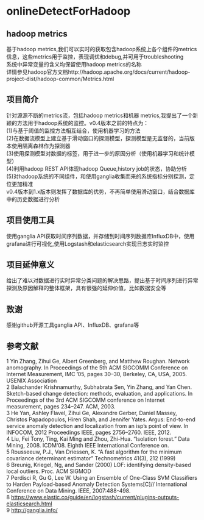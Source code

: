 # onlineDetectForHadoop
## hadoop metrics<br>
基于hadoop metrics,我们可以实时的获取包含hadoop系统上各个组件的metrics信息，这些metrics用于监控，表现调优和debug,并可用于troubleshooting<br>系统中异常变量的含义均保留使用hadoop metrics的名称<br>详情参见hadoop官方文档http://hadoop.apache.org/docs/current/hadoop-project-dist/hadoop-common/Metrics.html<br>
## 项目简介 <br>
 针对源源不断的metrics流，包括hadoop metrics和机器 metrics,我提出了一个新颖的方法用于hadoop系统的监控。v0.4版本之前的特点为：<br>(1)与基于阈值的监控方法相互结合，使用机器学习的方法<br>(2)在数据流模型上建立基于滑动窗口的探测模型，探测模型是无监督的，当前版本使用隔离森林作为探测器<br>(3)使用探测模型对数据的标签，用于进一步的原因分析（使用机器学习和统计模型）<br>(4)利用hadoop REST API体现hadoop Queue,history job的状态，协助分析<br>(5)对hadoop系统的不同组件，和使用ganglia收集而来的系统指标分别探测，定位更加精准<br>v0.4版本到1.x版本则发挥了数据库的优势，不再简单使用滑动窗口，结合数据库中的历史数据进行分析<br>
## 项目使用工具 <br>
使用ganglia API获取时间序列数据，并存储到时间序列数据库InfluxDB中，使用grafana进行可视化,使用Logstash和elasticsearch实现日志实时监控
## 项目延伸意义 <br>
给出了难以对数据进行实时异常分类问题的解决思路，提出基于时间序列进行异常探测及原因解释的整体框架，具有很强的延伸价值，比如数据安全等
## 致谢 <br>
感谢github开源工具ganglia API、InfluxDB、grafana等<br>
## 参考文献 <br>
1 Yin Zhang, Zihui Ge, Albert Greenberg, and Matthew Roughan. Network anomography. In Proceedings of the 5th ACM SIGCOMM Conference on Internet Measurement, IMC ’05, pages 30–30, Berkeley, CA, USA, 2005. USENIX Association <br>
2 Balachander Krishnamurthy, Subhabrata Sen, Yin Zhang, and Yan Chen. Sketch-based change detection: methods, evaluation, and applications. In Proceedings of the 3rd ACM SIGCOMM conference on Internet measurement, pages 234–247. ACM, 2003.   <br>
3 He Yan, Ashley Flavel, Zihui Ge, Alexandre Gerber, Daniel Massey, Christos Papadopoulos, Hiren Shah, and Jennifer Yates. Argus: End-to-end service anomaly detection and localization from an isp’s point of view. In INFOCOM, 2012 Proceedings IEEE, pages 2756–2760. IEEE, 2012.  <br>
4  Liu, Fei Tony, Ting, Kai Ming and Zhou, Zhi-Hua. “Isolation forest.” Data Mining, 2008. ICDM‘08. Eighth IEEE International Conference on. <br>
5 Rousseeuw, P.J., Van Driessen, K. “A fast algorithm for the minimum covariance determinant estimator” Technometrics 41(3), 212 (1999) <br>
6 Breunig, Kriegel, Ng, and Sander (2000) LOF: identifying density-based local outliers. Proc. ACM SIGMOD <br>
7 Perdisci R, Gu G, Lee W. Using an Ensemble of One-Class SVM Classifiers to Harden Payload-based Anomaly Detection Systems[C]// International Conference on Data Mining. IEEE, 2007:488-498. <br>
8 https://www.elastic.co/guide/en/logstash/current/plugins-outputs-elasticsearch.html <br>
9 http://ganglia.info/ <br>


